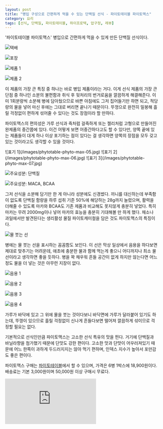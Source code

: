 ```yaml
---
layout: post
title: "병입 구성으로 간편하게 먹을 수 있는 단백질 선식 - 파이토테이블 파이토맥스"
category: 요리
tags: [선식, 단백질, 파이토테이블, 하이프로텍, 압구정, 레뷰]
---
```


'파이토테이블 파이토맥스' 병입으로 간편하게 먹을 수 있게 만든 단백질 선식이다.

![택배](/images/phytotable-phyto-max-01.jpg)

![포장](/images/phytotable-phyto-max-02.jpg)

![제품 1](/images/phytotable-phyto-max-03.jpg)

![제품 2](/images/phytotable-phyto-max-04.jpg)

이 제품의 가장 큰 특징 중 하나는 바로 병입 제품이라는 거다.
이게 선식 제품의 가장 큰 단점 중 하나인
소분의 불편함과 취식 후 뒷처리의 번거로움을 깔끔하게 해결해준다.
이미 1회분량씩 소분해 병에 담아뒀으므로 바쁜 아침에도 그저 집어들기만 하면 되고,
적당량의 물을 넣어 마신 후에는 그대로 버리면 끝나기 때문이다.
뚜껑으로 완전히 밀봉해 흘릴 걱정없이 편하게 섞어줄 수 있다는 것도 장점이라 할 만하다.

파이토맥스의 편의성은 가루 선식과 죽처럼 걸죽하게 또는 젤리처럼 고형으로 만들어진 완제품의 중간쯤에 있다.
이건 어떻게 보면 어중간하다고도 할 수 있다만,
양쪽 끝에 있는 제품들이 대게 하나 이상 포기하는 점이 있다는 걸 생각하면
양쪽의 장점을 모두 갖고있는 것이라고도 생각할 수 있을 것이다.

<p class="center" markdown="1">
![표기 1](/images/phytotable-phyto-max-05.jpg)
![표기 2](/images/phytotable-phyto-max-06.jpg)
![표기 3](/images/phytotable-phyto-max-07.jpg)
</p>

![주요성분: 단백질](/images/phytotable-phyto-max-08.jpg)

![주요성분: MACA, BCAA](/images/phytotable-phyto-max-09.jpg)

그저 선식을 소분해 담기만 한 게 아니라 성분에도 신경썼다.
끼니를 대신하는데 부족함이 없도록 단백질 함량을 하루 섭취 기준 50%에 해당하는 28g까지 늘렸으며,
활력을 더해줄 수 있도록 마카와 BCAA도 기존 제품과 비교해도 못지않게 충분히 넣었다.
특히 마카는 무려 2000mg이나 넣어 마카의 효능을 충분히 기대해볼 만 하게 했다.
채소나 과일에서만 발견된다는 생리활성 물질 파이토캐미컬을 담은 것도 파이토맥스의 특징이다.

![물 붓는 선](/images/phytotable-phyto-max-10.jpg)

병에는 물 붓는 선을 표시하는 꼼꼼함도 보인다.
이 선은 막상 일상에서 음용을 하다보면 제대로 맞추기는 어려운데,
애초에 충분한 물과 함께 먹는게 좋으니
어디까지나 최소 물선이라고 생각하면 좋을 듯하다.
병을 꽉 채우워 흔들 공간이 없게 하지만 않는다면 어느정도 물을 더 넣는 것은 아무런 지장이 없다.

![음용 1](/images/phytotable-phyto-max-11.jpg)

![음용 2](/images/phytotable-phyto-max-12.jpg)

![음용 3](/images/phytotable-phyto-max-13.jpg)

![음용 4](/images/phytotable-phyto-max-14.jpg)

가루가 바닥에 있고 그 위에 물을 붓는 것이다보니
바닥면에 가루가 달라붙어 있기도 하는데,
뚜껑이 있으므로 흘릴 걱정없이 신나게 흔들다보면 떨어져 깔끔하게 섞이므로 걱정할 필요는 없다.

기본적으로 선식인만큼 파이토맥스는 고소한 선식 특유의 맛을 띈다.
거기에 단백질과 바닐라향을 첨가했기 때문에 단맛도 강한 편이다.
고소한 맛과 단맛이 어우러져있기 때문에 어느 한쪽이 과하게 두드러지지는 않아 먹기 편하며,
인덱스 지수가 높아서 포만감도 좋은 편이다.

파이토맥스 구매는 [파이토테이블](https://phytotable.com/product/phytomax2/)에서 할 수 있으며,
가격은 6병 1박스에 18,900원이다.
배송료는 기본 3,000원이며 50,000원 이상 구매시 무료다.



![스폰서 배너](https://www.revu.net/campaign/img.php?p=e3baae0c7bba5d78afbf5e3cbd71c31d458aa24d1764e129cd88c35d29998775&v=4 "이 글은 레뷰를 통해 해당 업체에서 제품을 받아 작성했다.")
